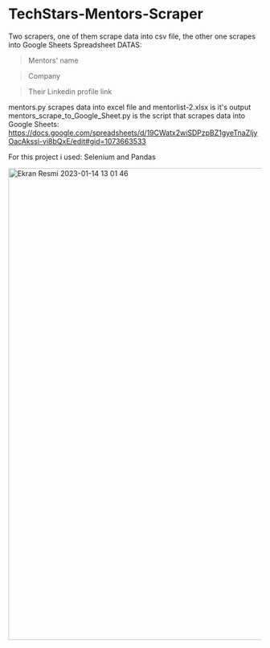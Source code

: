 # TechStars-Mentors-Scraper
Two scrapers, one of them scrape data into csv file, the other one scrapes into Google Sheets Spreadsheet 
DATAS:
> Mentors' name

> Company 

> Their Linkedin profile link

mentors.py scrapes data into excel file and mentorlist-2.xlsx is it's output
mentors_scrape_to_Google_Sheet.py is the script that scrapes data into Google Sheets: https://docs.google.com/spreadsheets/d/19CWatx2wiSDPzpBZ1gyeTnaZIjyOacAkssi-vi8bQxE/edit#gid=1073663533


For this project i used: Selenium and Pandas



<img width="939" alt="Ekran Resmi 2023-01-14 13 01 46" src="https://user-images.githubusercontent.com/73471656/212466700-55e692da-9fc8-4836-b344-0fe2042c79d1.png">










